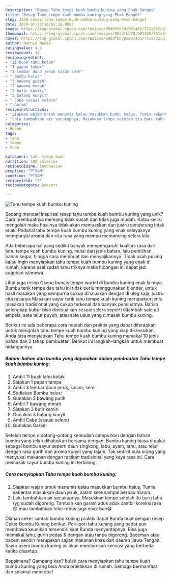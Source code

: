 ```yaml
---
description: "Resep Tahu tempe kuah bumbu kuning yang Enak Banget"
title: "Resep Tahu tempe kuah bumbu kuning yang Enak Banget"
slug: 2338-resep-tahu-tempe-kuah-bumbu-kuning-yang-enak-banget
date: 2020-07-23T16:55:26.890Z
image: https://img-global.cpcdn.com/recipes/90ddfbb78c901465/751x532cq70/tahu-tempe-kuah-bumbu-kuning-foto-resep-utama.jpg
thumbnail: https://img-global.cpcdn.com/recipes/90ddfbb78c901465/751x532cq70/tahu-tempe-kuah-bumbu-kuning-foto-resep-utama.jpg
cover: https://img-global.cpcdn.com/recipes/90ddfbb78c901465/751x532cq70/tahu-tempe-kuah-bumbu-kuning-foto-resep-utama.jpg
author: Nannie Nunez
ratingvalue: 4.3
reviewcount: 14
recipeingredient:
- "11 buah tahu kotak"
- "1 papan tempe"
- "3 lembar daun jeruk salam sere"
- " Bumbu halus"
- "3 bawang putih"
- "7 bawang merah"
- "3 butir kemiri"
- "3 batang kunyit"
- " Cabe sesuai selera"
- " Garam"
recipeinstructions:
- "Siapkan wajan untuk menumis kalau masukkan bumbu halus, Tumis sebentar masukkan daun jeruk, salam sere sampai berbau harum."
- "Lalu tambahkan air secukupnya, Masukkan tempe setelah itu baru tahu (yg sudah digoreng. Tambah kan garam aduk aduk sambil koreksi rasa😊 mau tambahkan telur rebus juga enak bun😁"
categories:
- Resep
tags:
- tahu
- tempe
- kuah

katakunci: tahu tempe kuah 
nutrition: 192 calories
recipecuisine: Indonesian
preptime: "PT38M"
cooktime: "PT58M"
recipeyield: "3"
recipecategory: Dessert

---
```



![Tahu tempe kuah bumbu kuning](https://img-global.cpcdn.com/recipes/90ddfbb78c901465/751x532cq70/tahu-tempe-kuah-bumbu-kuning-foto-resep-utama.jpg)

Sedang mencari inspirasi resep tahu tempe kuah bumbu kuning yang unik? Cara membuatnya memang tidak susah dan tidak juga mudah. Kalau keliru mengolah maka hasilnya tidak akan memuaskan dan justru cenderung tidak enak. Padahal tahu tempe kuah bumbu kuning yang enak selayaknya mempunyai aroma dan cita rasa yang mampu memancing selera kita.

Ada beberapa hal yang sedikit banyak mempengaruhi kualitas rasa dari tahu tempe kuah bumbu kuning, mulai dari jenis bahan, lalu pemilihan bahan segar, hingga cara membuat dan menyajikannya. Tidak usah pusing kalau ingin menyiapkan tahu tempe kuah bumbu kuning yang enak di rumah, karena asal sudah tahu triknya maka hidangan ini dapat jadi suguhan istimewa.

Lihat juga resep Oseng buncis tempe wortel di bumbu kuning enak lainnya. Bumbu terik tempe dan tahu ini tidak perlu menggunakan blender, untuk hasil masakan yang sempurna cukup dihaluskan dengan di uleg saja, justru cita rasanya Masakan sayur terik tahu tempe kuah kuning merupakan jenis masakan tradisional yang cukup terkenal dan banyak peminatnya. Bahan pelengkap bubur bisa disesuaikan sesuai selera seperti ditambah sate ati ampela, sate telur puyuh, atau sate usus yang dimasak bumbu kuning.


Berikut ini ada beberapa cara mudah dan praktis yang dapat diterapkan untuk mengolah tahu tempe kuah bumbu kuning yang siap dikreasikan. Anda bisa menyiapkan Tahu tempe kuah bumbu kuning memakai 10 jenis bahan dan 2 tahap pembuatan. Berikut ini langkah-langkah untuk membuat hidangannya.

<!--inarticleads1-->

##### Bahan-bahan dan bumbu yang digunakan dalam pembuatan Tahu tempe kuah bumbu kuning:

1. Ambil 11 buah tahu kotak
1. Siapkan 1 papan tempe
1. Ambil 3 lembar daun jeruk, salam, sere
1. Sediakan  Bumbu halus:
1. Gunakan 3 bawang putih
1. Ambil 7 bawang merah
1. Siapkan 3 butir kemiri
1. Gunakan 3 batang kunyit
1. Ambil  Cabe (sesuai selera)
1. Gunakan  Garam


Setelah tempe dipotong-potong kemudian campurkan dengan bahan bumbu yang telah dihaluskan bersama dengan. Bumbu kuning biasa dipakai sebagai bumbu sayur seperti daun singkong, labu, ayam, tahu, atau telur dengan rasa gurih dan aroma kunyit yang tajam. Tak sedikit pula orang yang menyukai makanan dengan racikan tradisional yang kaya rasa ini. Cara memasak sayur bumbu kuning ini terbilang. 

<!--inarticleads2-->

##### Cara menyiapkan Tahu tempe kuah bumbu kuning:

1. Siapkan wajan untuk menumis kalau masukkan bumbu halus, Tumis sebentar masukkan daun jeruk, salam sere sampai berbau harum.
1. Lalu tambahkan air secukupnya, Masukkan tempe setelah itu baru tahu (yg sudah digoreng. Tambah kan garam aduk aduk sambil koreksi rasa😊 mau tambahkan telur rebus juga enak bun😁


Olahan ceker santan bumbu kuning praktis dapat Bunda buat dengan resep Ceker Bumbu Kuning berikut. Pori-pori tahu kuning yang padat pun membawa keunikan tersendiri saat Bunda menyantapnya. Bisa juga memakai tahu, gurih pedas &amp; dengan atau tanpa digoreng. Baceman atau bacem sendiri merupakan sajian makanan khas dari daerah Jawa Tengah. Sayur asem bumbu kuning ini akan memberikan sensasi yang berbeda ketika disantap. 

Bagaimana? Gampang kan? Itulah cara menyiapkan tahu tempe kuah bumbu kuning yang bisa Anda praktikkan di rumah. Semoga bermanfaat dan selamat mencoba!
